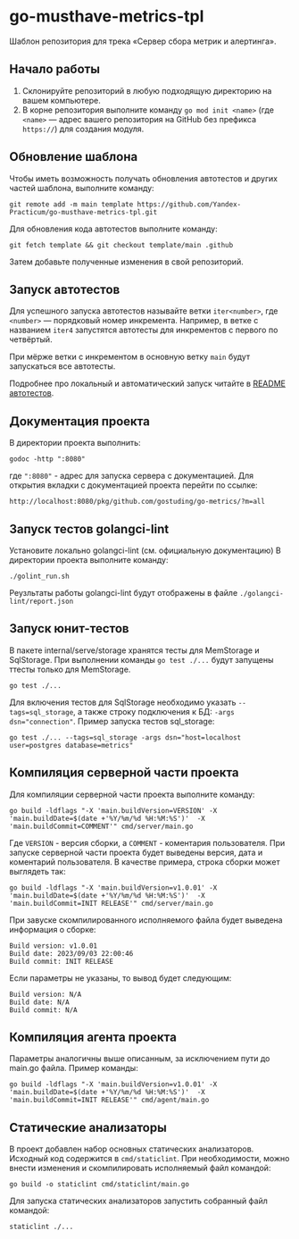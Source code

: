 # go-musthave-metrics-tpl

Шаблон репозитория для трека «Сервер сбора метрик и алертинга».

## Начало работы

1. Склонируйте репозиторий в любую подходящую директорию на вашем компьютере.
2. В корне репозитория выполните команду `go mod init <name>` (где `<name>` — адрес вашего репозитория на GitHub без префикса `https://`) для создания модуля.

## Обновление шаблона

Чтобы иметь возможность получать обновления автотестов и других частей шаблона, выполните команду:

```
git remote add -m main template https://github.com/Yandex-Practicum/go-musthave-metrics-tpl.git
```

Для обновления кода автотестов выполните команду:

```
git fetch template && git checkout template/main .github
```

Затем добавьте полученные изменения в свой репозиторий.

## Запуск автотестов

Для успешного запуска автотестов называйте ветки `iter<number>`, где `<number>` — порядковый номер инкремента. Например, в ветке с названием `iter4` запустятся автотесты для инкрементов с первого по четвёртый.

При мёрже ветки с инкрементом в основную ветку `main` будут запускаться все автотесты.

Подробнее про локальный и автоматический запуск читайте в [README автотестов](https://github.com/Yandex-Practicum/go-autotests).


## Документация проекта

В директории проекта выполнить:
```
godoc -http ":8080" 
```
где `":8080"` - адрес для запуска сервера с документацией.
Для открытия вкладки с документацией проекта перейти по ссылке:
```
http://localhost:8080/pkg/github.com/gostuding/go-metrics/?m=all
```
## Запуск тестов golangci-lint

Установите локально golangci-lint (см. официальную документацию)
В директории проекта выполните команду:
```
./golint_run.sh
```
Реузльтаты работы golangci-lint будут отображены в файле `./golangci-lint/report.json`

## Запуск юнит-тестов 

В пакете internal/serve/storage хранятся тесты для MemStorage и SqlStorage.
При выполнении команды ```go test ./...``` будут запущены ттесты только для MemStorage.
```
go test ./...
```
Для включения тестов для SqlStorage необходимо указать ```--tags=sql_storage```, 
а также строку подключения к БД: ```-args dsn="connection"```.
Пример запуска тестов sql_storage:
```
go test ./... --tags=sql_storage -args dsn="host=localhost user=postgres database=metrics"
``` 

## Компиляция серверной части проекта

Для компиляции серверной части проекта выполните команду:

```
go build -ldflags "-X 'main.buildVersion=VERSION' -X 'main.buildDate=$(date +'%Y/%m/%d %H:%M:%S')'  -X 'main.buildCommit=COMMENT'" cmd/server/main.go 
```
Где ```VERSION``` -  версия сборки, а ```COMMENT``` - коментария пользователя.
При запуске серверной части проекта будет выведены версия, дата и коментарий пользователя.
В качестве примера, строка сборки может выглядеть так: 

```
go build -ldflags "-X 'main.buildVersion=v1.0.01' -X 'main.buildDate=$(date +'%Y/%m/%d %H:%M:%S')'  -X 'main.buildCommit=INIT RELEASE'" cmd/server/main.go
```
При завуске скомпилированного исполняемого файла будет выведена информация о сборке:
```
Build version: v1.0.01
Build date: 2023/09/03 22:00:46
Build commit: INIT RELEASE
```
Если параметры не указаны, то вывод будет следующим:
```
Build version: N/A
Build date: N/A
Build commit: N/A
```

## Компиляция агента проекта

Параметры аналогичны выше описанным, за исключением пути до main.go файла. Пример команды:
```
go build -ldflags "-X 'main.buildVersion=v1.0.01' -X 'main.buildDate=$(date +'%Y/%m/%d %H:%M:%S')'  -X 'main.buildCommit=INIT RELEASE'" cmd/agent/main.go
```

## Статические анализаторы

В проект добавлен набор основных статических анализаторов. Исходный код содержится в ```cmd/staticlint```. 
При необходимости, можно внести изменения и скомпилировать исполняемый файл командой:
```
go build -o staticlint cmd/staticlint/main.go
```
Для запуска статических анализаторов запустить собранный файл командой:
```
staticlint ./...
```

